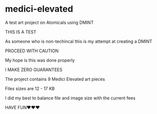 # medici-elevated
A test art project on Atomicals using DMINT

THIS IS A TEST

As someone who is non-techincal this is my attempt at creating a DMINT

PROCEED WITH CAUTION

My hope is this was done properly

I MAKE ZERO GUARANTEES



The project contains 9 Medici Elevated art pieces

Files sizes are 12 - 17 KB

I did my best to balance file and image size with the current fees

HAVE FUN❤️❤️❤️

